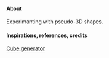#### About

Experimanting with pseudo-3D shapes.

#### Inspirations, references, credits

[Cube generator](https://css-cube-generator.netlify.app/)
